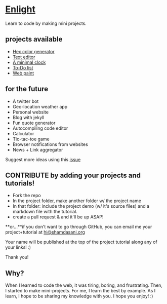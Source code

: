 # [Enlight](https://enlight.ml)
Learn to code by making mini projects.



## projects available
- [Hex color generator](https://enlight.ml/projects/color/color-generator.html)
- [Text editor](https://enlight.ml/projects/text-editor/text-editor.html)
- [A minimal clock](https://enlight.ml/projects/clock/clock.html)
- [To-Do list](https://enlight.ml/projects/to-do/to-do.html)
- [Web paint](https://enlight.ml/projects/web-paint/web-paint.html)


## for the future
- A twitter bot
- Geo-location weather app 
- Personal website 
- Blog with jekyll
- Fun quote generator
- Autocompiling code editor
- Calculator
- Tic-tac-toe game
- Browser notifications from websites
- News + Link aggregator

Suggest more ideas using this [issue](https://github.com/samayshamdasani/enlight/issues/2)

## CONTRIBUTE by adding your projects and tutorials!
- Fork the repo
- In the project folder, make another folder w/ the project name
- In that folder: include the project demo (w/ it's source files) and a markdown file with the tutorial. 
- create a pull request & and it'll be up ASAP!

**or...**if you don't want to go through GitHub, you can email me your project+tutorial at hi@shamdasani.org

Your name will be published at the top of the project tutorial along any of your links! :)

Thank you!

## Why?
When I learned to code the web, it was tiring, boring, and frustrating. Then, I started to make mini-projects. For me, I learn the best by example. As I learn, I hope to be sharing my knowledge with you. I hope you enjoy! :)

